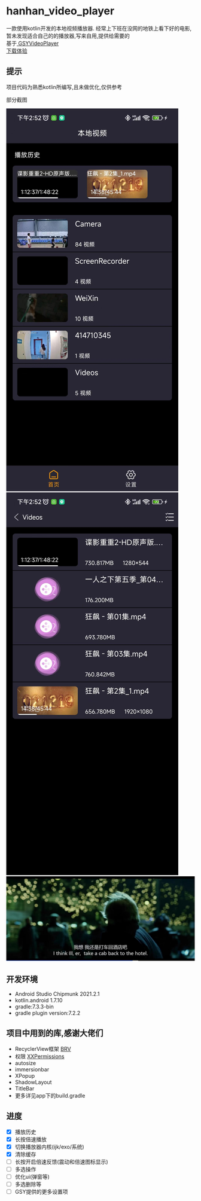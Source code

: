# hanhan_video_player
一款使用kotlin开发的本地视频播放器.
经常上下班在没网的地铁上看下好的电影,暂未发现适合自己的的播放器,写来自用,提供给需要的   
基于[ GSYVideoPlayer](https://github.com/CarGuo/GSYVideoPlayer)   
[下载体验](https://www.pgyer.com/hanhan_video_player)   
   
## 提示
项目代码为熟悉kotlin所编写,且未做优化,仅供参考   
   
部分截图   
   
![主页面](https://github.com/XiaoRanLiu3119/hanhan_video_player/blob/master/screenshot/main.jpg)
![视频列表](https://github.com/XiaoRanLiu3119/hanhan_video_player/blob/master/screenshot/video_list.jpg)
![播放](https://github.com/XiaoRanLiu3119/hanhan_video_player/blob/master/screenshot/player.jpg)   
   
   
## 开发环境
- Android Studio Chipmunk 2021.2.1
- kotlin.android 1.7.10
- gradle:7.3.3-bin
- gradle plugin version:7.2.2
## 项目中用到的库,感谢大佬们
- RecyclerView框架 [ BRV](https://github.com/liangjingkanji/BRV)
- 权限 [ XXPermissions](https://github.com/getActivity/XXPermissions)
- autosize
- immersionbar
- XPopup
- ShadowLayout
- TitleBar
- 更多详见app下的build.gradle
## 进度
- [x] 播放历史
- [x] 长按倍速播放
- [x] 切换播放器内核(ijk/exo/系统)
- [x] 清除缓存
- [ ] 长按开启倍速反馈(震动和倍速图标显示)
- [ ] 多选操作
- [ ] 优化ui(弹窗等)
- [ ] 多选删除等
- [ ] GSY提供的更多设置项
